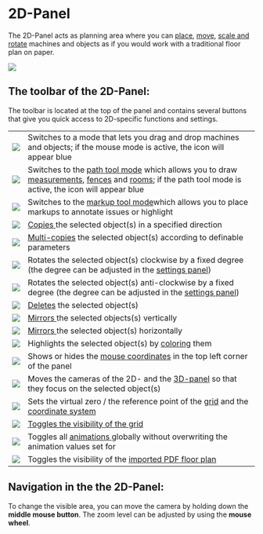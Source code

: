 # 2D-Panel

The 2D-Panel acts as planning area where you can [place](../machines/first-steps-with-3d-object.md), [move](../machines/selecting-and-moving-objects.md), [scale and rotate](../machines/scale-and-rotate-objects.md) machines and objects as if you would work with a traditional floor plan on paper.

![](../../../.gitbook/assets/iVP\_UI\_2D\_panel.jpg)

## The toolbar of the 2D-Panel:

The toolbar is located at the top of the panel and contains several buttons that give you quick access to 2D-specific functions and settings.

|                                                                           |                                                                                                                                                                                                                                                                                                              |
| ------------------------------------------------------------------------- | ------------------------------------------------------------------------------------------------------------------------------------------------------------------------------------------------------------------------------------------------------------------------------------------------------------ |
| ![](../../../.gitbook/assets/iVP\_icon\_mouse\_tool.jpg)                  | Switches to a mode that lets you drag and drop machines and objects; if the mouse mode is active, the icon will appear blue                                                                                                                                                                                  |
| ![](../../../.gitbook/assets/iVP\_icon\_path\_tool.jpg)                   | Switches to the [path tool mode](../advanced-tools/path-tool.md) which allows you to draw [measurements](../advanced-tools/path-tool.md#measurements), [fences](../advanced-tools/fence-tool.md) and [rooms](../advanced-tools/the-room-tool.md); if the path tool mode is active, the icon will appear blue |
| ![](../../../.gitbook/assets/iVP\_icon\_markup.jpg)                       | Switches to the [markup tool mode](../machines/copy-and-delete-objects.md#copy-objects)which allows you to place markups to annotate issues or highlight                                                                                                                                                     |
| ![](../../../.gitbook/assets/iVP\_icon\_copy.jpg)                         | [Copies ](../machines/copy-and-delete-objects.md#copy-objects)the selected object(s) in a specified direction                                                                                                                                                                                                |
| ![](../../../.gitbook/assets/iVP\_icon\_multi-copyl.jpg)                  | [Multi-copies](../machines/copy-and-delete-objects.md#multi-copy-objects) the selected object(s) according to definable parameters                                                                                                                                                                           |
| ![](../../../.gitbook/assets/iVP\_icon\_redo.jpg)                         | Rotates the selected object(s) clockwise by a fixed degree (the degree can be adjusted in the [settings panel](settings-panel.md#global-settings))                                                                                                                                                           |
| ![](../../../.gitbook/assets/iVP\_icon\_3D\_rotate.jpg)                   | Rotates the selected object(s) anti-clockwise by a fixed degree (the degree can be adjusted in the [settings panel](settings-panel.md#global-settings))                                                                                                                                                      |
| ![](../../../.gitbook/assets/iVP\_icon\_delete.jpg)                       | [Deletes](../machines/copy-and-delete-objects.md#delete-objects) the selected object(s)                                                                                                                                                                                                                      |
| ![](../../../.gitbook/assets/iVP\_icon\_mirror\_vertically.jpg)           | [Mirrors ](../machines/scale-and-rotate-objects.md#mirror-objects)the selected objects(s) vertically                                                                                                                                                                                                         |
| ![](../../../.gitbook/assets/iVP\_icon\_mirror\_horizontally.jpg)         | [Mirrors ](../machines/scale-and-rotate-objects.md#mirror-objects)the selected object(s) horizontally                                                                                                                                                                                                        |
| ![](../../../.gitbook/assets/iVP\_icon\_color\_picker.jpg)                | Highlights the selected object(s) by [coloring](../machines/highlighting-objects.md#coloring-objects) them                                                                                                                                                                                                   |
| ![](../../../.gitbook/assets/iVP\_icon\_mouse\_coordinates\_on\_off.jpg)  | Shows or hides the [mouse coordinates](the-grid.md#mouse-coordinates) in the top left corner of the panel                                                                                                                                                                                                    |
| ![](../../../.gitbook/assets/iVP\_icon\_focus\_on\_selected\_machine.jpg) | Moves the cameras of the 2D- and the [3D-panel](the-3d-panel.md) so that they focus on the selected object(s)                                                                                                                                                                                                |
| ![](../../../.gitbook/assets/iVP\_icon\_reference\_point.jpg)             | Sets the virtual zero / the reference point of the [grid](the-grid.md) and the [coordinate system](the-grid.md)                                                                                                                                                                                              |
| ![](../../../.gitbook/assets/iVP\_icon\_grid\_on\_off.jpg)                | [Toggles the visibility of the grid](the-grid.md#displaying-and-hiding-the-grid)                                                                                                                                                                                                                             |
| ![](../../../.gitbook/assets/iVP\_icon\_animations\_on\_off.jpg)          | Toggles all [animations ](../machines/animations.md)globally without overwriting the animation values set for                                                                                                                                                                                                |
| ![](../../../.gitbook/assets/iVP\_icon\_imported\_pdf\_on\_off.jpg)       | Toggles the visibility of the [imported PDF floor plan](../getting-started/importing-pdfs.md)                                                                                                                                                                                                                |

## Navigation in the the 2D-Panel:

To change the visible area, you can move the camera by holding down the **middle mouse button**. The zoom level can be adjusted by using the **mouse wheel**.
